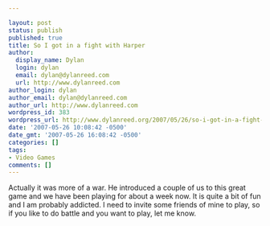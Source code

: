 ```yaml
---

layout: post
status: publish
published: true
title: So I got in a fight with Harper
author:
  display_name: Dylan
  login: dylan
  email: dylan@dylanreed.com
  url: http://www.dylanreed.com
author_login: dylan
author_email: dylan@dylanreed.com
author_url: http://www.dylanreed.com
wordpress_id: 383
wordpress_url: http://www.dylanreed.org/2007/05/26/so-i-got-in-a-fight-with-harper/
date: '2007-05-26 10:08:42 -0500'
date_gmt: '2007-05-26 16:08:42 -0500'
categories: []
tags:
- Video Games
comments: []
---
```


Actually it was more of a war. He introduced a couple of us to this great game and we have been playing for about a week now. It is quite a bit of fun and I am probably addicted. I need to invite some friends of mine to play, so if you like to do battle and you want to play, let me know.
